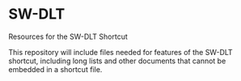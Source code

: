 # SW-DLT
Resources for the SW-DLT Shortcut

This repository will include files needed for features of the SW-DLT shortcut, including long lists and other documents that cannot be embedded in a shortcut file.
